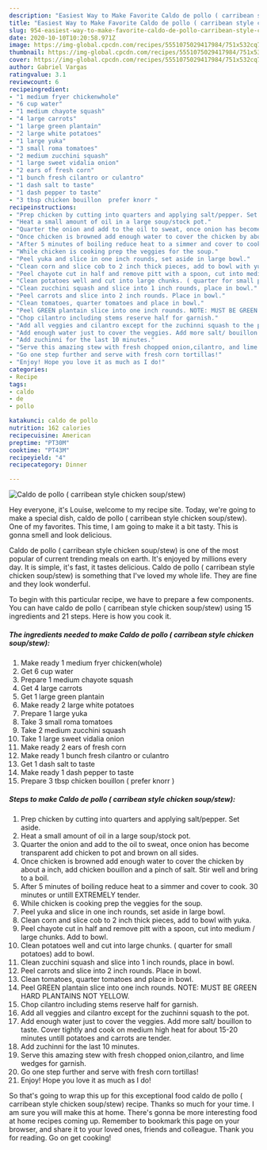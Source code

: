 ```yaml
---
description: "Easiest Way to Make Favorite Caldo de pollo ( carribean style chicken soup/stew)"
title: "Easiest Way to Make Favorite Caldo de pollo ( carribean style chicken soup/stew)"
slug: 954-easiest-way-to-make-favorite-caldo-de-pollo-carribean-style-chicken-soup-stew
date: 2020-10-10T10:20:58.971Z
image: https://img-global.cpcdn.com/recipes/5551075029417984/751x532cq70/caldo-de-pollo-carribean-style-chicken-soupstew-recipe-main-photo.jpg
thumbnail: https://img-global.cpcdn.com/recipes/5551075029417984/751x532cq70/caldo-de-pollo-carribean-style-chicken-soupstew-recipe-main-photo.jpg
cover: https://img-global.cpcdn.com/recipes/5551075029417984/751x532cq70/caldo-de-pollo-carribean-style-chicken-soupstew-recipe-main-photo.jpg
author: Gabriel Vargas
ratingvalue: 3.1
reviewcount: 6
recipeingredient:
- "1 medium fryer chickenwhole"
- "6 cup water"
- "1 medium chayote squash"
- "4 large carrots"
- "1 large green plantain"
- "2 large white potatoes"
- "1 large yuka"
- "3 small roma tomatoes"
- "2 medium zucchini squash"
- "1 large sweet vidalia onion"
- "2 ears of fresh corn"
- "1 bunch fresh cilantro or culantro"
- "1 dash salt to taste"
- "1 dash pepper to taste"
- "3 tbsp chicken bouillon  prefer knorr "
recipeinstructions:
- "Prep chicken by cutting into quarters and applying salt/pepper. Set aside."
- "Heat a small amount of oil in a large soup/stock pot."
- "Quarter the onion and add to the oil to sweat, once onion has become transparent add chicken to pot and brown on all sides."
- "Once chicken is browned add enough water to cover the chicken by about a inch, add chicken bouillon and a pinch of salt. Stir well and bring to a boil."
- "After 5 minutes of boiling reduce heat to a simmer and cover to cook. 30 minutes or untill EXTREMELY tender."
- "While chicken is cooking prep the veggies for the soup."
- "Peel yuka and slice in one inch rounds, set aside in large bowl."
- "Clean corn and slice cob to 2 inch thick pieces, add to bowl with yuka."
- "Peel chayote cut in half and remove pitt with a spoon, cut into medium / large chunks. Add to bowl."
- "Clean potatoes well and cut into large chunks. ( quarter for small potatoes) add to bowl."
- "Clean zucchini squash and slice into 1 inch rounds, place in bowl."
- "Peel carrots and slice into 2 inch rounds. Place in bowl."
- "Clean tomatoes, quarter tomatoes and place in bowl."
- "Peel GREEN plantain slice into one inch rounds. NOTE: MUST BE GREEN HARD PLANTAINS NOT YELLOW."
- "Chop cilantro including stems reserve half for garnish."
- "Add all veggies and cilantro except for the zuchinni squash to the pot."
- "Add enough water just to cover the veggies. Add more salt/ bouillon to taste. Cover tightly and cook on medium high heat for about 15-20 minutes untill potatoes and carrots are tender."
- "Add zuchinni for the last 10 minutes."
- "Serve this amazing stew with fresh chopped onion,cilantro, and lime wedges for garnish."
- "Go one step further and serve with fresh corn tortillas!"
- "Enjoy! Hope you love it as much as I do!"
categories:
- Recipe
tags:
- caldo
- de
- pollo

katakunci: caldo de pollo 
nutrition: 162 calories
recipecuisine: American
preptime: "PT30M"
cooktime: "PT43M"
recipeyield: "4"
recipecategory: Dinner

---
```



![Caldo de pollo ( carribean style chicken soup/stew)](https://img-global.cpcdn.com/recipes/5551075029417984/751x532cq70/caldo-de-pollo-carribean-style-chicken-soupstew-recipe-main-photo.jpg)

Hey everyone, it's Louise, welcome to my recipe site. Today, we're going to make a special dish, caldo de pollo ( carribean style chicken soup/stew). One of my favorites. This time, I am going to make it a bit tasty. This is gonna smell and look delicious.

Caldo de pollo ( carribean style chicken soup/stew) is one of the most popular of current trending meals on earth. It's enjoyed by millions every day. It is simple, it's fast, it tastes delicious. Caldo de pollo ( carribean style chicken soup/stew) is something that I've loved my whole life. They are fine and they look wonderful.




To begin with this particular recipe, we have to prepare a few components. You can have caldo de pollo ( carribean style chicken soup/stew) using 15 ingredients and 21 steps. Here is how you cook it.

<!--inarticleads1-->

##### The ingredients needed to make Caldo de pollo ( carribean style chicken soup/stew):

1. Make ready 1 medium fryer chicken(whole)
1. Get 6 cup water
1. Prepare 1 medium chayote squash
1. Get 4 large carrots
1. Get 1 large green plantain
1. Make ready 2 large white potatoes
1. Prepare 1 large yuka
1. Take 3 small roma tomatoes
1. Take 2 medium zucchini squash
1. Take 1 large sweet vidalia onion
1. Make ready 2 ears of fresh corn
1. Make ready 1 bunch fresh cilantro or culantro
1. Get 1 dash salt to taste
1. Make ready 1 dash pepper to taste
1. Prepare 3 tbsp chicken bouillon ( prefer knorr )




<!--inarticleads2-->

##### Steps to make Caldo de pollo ( carribean style chicken soup/stew):

1. Prep chicken by cutting into quarters and applying salt/pepper. Set aside.
1. Heat a small amount of oil in a large soup/stock pot.
1. Quarter the onion and add to the oil to sweat, once onion has become transparent add chicken to pot and brown on all sides.
1. Once chicken is browned add enough water to cover the chicken by about a inch, add chicken bouillon and a pinch of salt. Stir well and bring to a boil.
1. After 5 minutes of boiling reduce heat to a simmer and cover to cook. 30 minutes or untill EXTREMELY tender.
1. While chicken is cooking prep the veggies for the soup.
1. Peel yuka and slice in one inch rounds, set aside in large bowl.
1. Clean corn and slice cob to 2 inch thick pieces, add to bowl with yuka.
1. Peel chayote cut in half and remove pitt with a spoon, cut into medium / large chunks. Add to bowl.
1. Clean potatoes well and cut into large chunks. ( quarter for small potatoes) add to bowl.
1. Clean zucchini squash and slice into 1 inch rounds, place in bowl.
1. Peel carrots and slice into 2 inch rounds. Place in bowl.
1. Clean tomatoes, quarter tomatoes and place in bowl.
1. Peel GREEN plantain slice into one inch rounds. NOTE: MUST BE GREEN HARD PLANTAINS NOT YELLOW.
1. Chop cilantro including stems reserve half for garnish.
1. Add all veggies and cilantro except for the zuchinni squash to the pot.
1. Add enough water just to cover the veggies. Add more salt/ bouillon to taste. Cover tightly and cook on medium high heat for about 15-20 minutes untill potatoes and carrots are tender.
1. Add zuchinni for the last 10 minutes.
1. Serve this amazing stew with fresh chopped onion,cilantro, and lime wedges for garnish.
1. Go one step further and serve with fresh corn tortillas!
1. Enjoy! Hope you love it as much as I do!




So that's going to wrap this up for this exceptional food caldo de pollo ( carribean style chicken soup/stew) recipe. Thanks so much for your time. I am sure you will make this at home. There's gonna be more interesting food at home recipes coming up. Remember to bookmark this page on your browser, and share it to your loved ones, friends and colleague. Thank you for reading. Go on get cooking!
